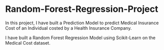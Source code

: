# Random-Forest-Regression-Project

In this project, I have built a Prediction Model to predict Medical Insurance Cost of an Individual costed by a Health Insurance Company.

I have built a Random Forest Regression Model using Scikit-Learn on the Medical Cost dataset.
